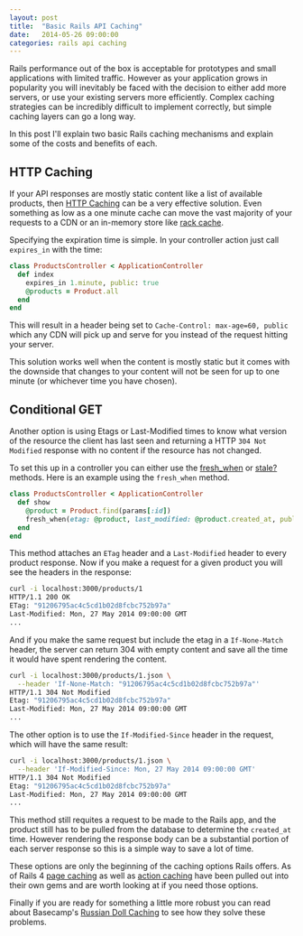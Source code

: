 ```yaml
---
layout: post
title:  "Basic Rails API Caching"
date:   2014-05-26 09:00:00
categories: rails api caching
---
```


Rails performance out of the box is acceptable for prototypes and small applications with limited traffic. However as 
your application grows in popularity you will inevitably be faced with the decision to either add more servers, or use
your existing servers more efficiently. Complex caching strategies can be incredibly difficult to implement correctly,
but simple caching layers can go a long way.

In this post I'll explain two basic Rails caching mechanisms and explain some of the costs and benefits of each.


HTTP Caching
------------

If your API responses are mostly static content like a list of available products, then 
[HTTP Caching](http://www.w3.org/Protocols/rfc2616/rfc2616-sec13.html) can be a very effective solution. Even something
as low as a one minute cache can move the vast majority of your requests to a CDN or an in-memory store like 
[rack cache](http://rtomayko.github.io/rack-cache/).

Specifying the expiration time is simple. In your controller action just call `expires_in` with the time:

```ruby
class ProductsController < ApplicationController
  def index
    expires_in 1.minute, public: true
    @products = Product.all
  end
end
```

This will result in a header being set to `Cache-Control: max-age=60, public` which any CDN will pick up and serve for
you instead of the request hitting your server.

This solution works well when the content is mostly static but it comes with the downside that changes to your content
will not be seen for up to one minute (or whichever time you have chosen).


Conditional GET
---------------

Another option is using Etags or Last-Modified times to know what version of the resource the client has last seen and 
returning a HTTP `304 Not Modified` response with no content if the resource has not changed.

To set this up in a controller you can either use the
[fresh_when](http://api.rubyonrails.org/classes/ActionController/ConditionalGet.html#method-i-fresh_when) or 
[stale?](http://api.rubyonrails.org/classes/ActionController/ConditionalGet.html#method-i-stale-3F) methods. Here is an 
example using the `fresh_when` method.

```ruby
class ProductsController < ApplicationController
  def show
    @product = Product.find(params[:id])
    fresh_when(etag: @product, last_modified: @product.created_at, public: true)
  end
end
```

This method attaches an `ETag` header and a `Last-Modified` header to every product response. Now if you make a request 
for a given product you will see the headers in the response:

```bash
curl -i localhost:3000/products/1
HTTP/1.1 200 OK
ETag: "91206795ac4c5cd1b02d8fcbc752b97a"
Last-Modified: Mon, 27 May 2014 09:00:00 GMT
...
```

And if you make the same request but include the etag in a `If-None-Match` header, the server can return 304 with empty
content and save all the time it would have spent rendering the content.
 
```bash
curl -i localhost:3000/products/1.json \
  --header 'If-None-Match: "91206795ac4c5cd1b02d8fcbc752b97a"'
HTTP/1.1 304 Not Modified
Etag: "91206795ac4c5cd1b02d8fcbc752b97a"
Last-Modified: Mon, 27 May 2014 09:00:00 GMT
...
```

The other option is to use the `If-Modified-Since` header in the request, which will have the same result:

```bash
curl -i localhost:3000/products/1.json \
  --header 'If-Modified-Since: Mon, 27 May 2014 09:00:00 GMT'
HTTP/1.1 304 Not Modified
Etag: "91206795ac4c5cd1b02d8fcbc752b97a"
Last-Modified: Mon, 27 May 2014 09:00:00 GMT
...
```

This method still requites a request to be made to the Rails app, and the product still has to be pulled from the 
database to determine the `created_at` time. However rendering the response body can be a substantial portion of
each server response so this is a simple way to save a lot of time.

These options are only the beginning of the caching options Rails offers. As of Rails 4 
[page caching](https://github.com/rails/actionpack-page_caching) as well as 
[action caching](https://github.com/rails/actionpack-action_caching) have been pulled out into their own gems and are 
worth looking at if you need those options.

Finally if you are ready for something a little more robust you can read about Basecamp's 
[Russian Doll Caching](http://signalvnoise.com/posts/3113-how-key-based-cache-expiration-works) to see how they solve
these problems.
